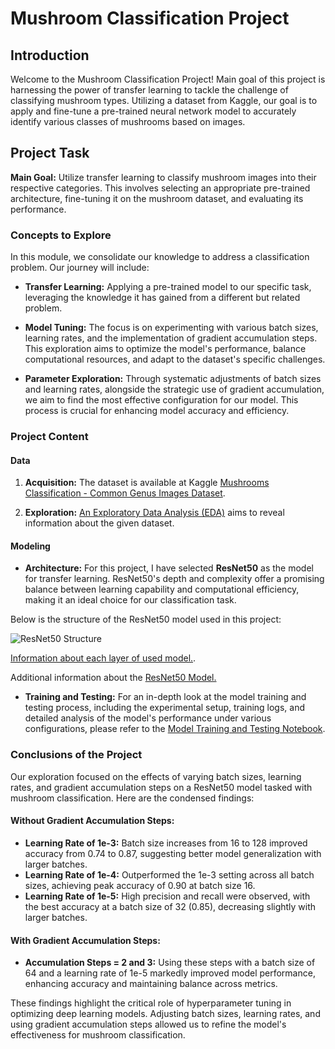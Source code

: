 # Mushroom Classification Project

## Introduction

Welcome to the Mushroom Classification Project! Main goal of this project is harnessing the power of transfer learning to tackle the challenge of classifying mushroom types. Utilizing a dataset from Kaggle, our goal is to apply and fine-tune a pre-trained neural network model to accurately identify various classes of mushrooms based on images.

## Project Task

**Main Goal:** Utilize transfer learning to classify mushroom images into their respective categories. This involves selecting an appropriate pre-trained architecture, fine-tuning it on the mushroom dataset, and evaluating its performance.

### Concepts to Explore

In this module, we consolidate our knowledge to address a classification problem. Our journey will include:

- **Transfer Learning:** Applying a pre-trained model to our specific task, leveraging the knowledge it has gained from a different but related problem.

- **Model Tuning:** The focus is on experimenting with various batch sizes, learning rates, and the implementation of gradient accumulation steps. This exploration aims to optimize the model's performance, balance computational resources, and adapt to the dataset's specific challenges.

- **Parameter Exploration:** Through systematic adjustments of batch sizes and learning rates, alongside the strategic use of gradient accumulation, we aim to find the most effective configuration for our model. This process is crucial for enhancing model accuracy and efficiency.

### Project Content

#### Data

1. **Acquisition:** The dataset is available at Kaggle [Mushrooms Classification - Common Genus Images Dataset](https://www.kaggle.com/maysee/mushrooms-classification-common-genuss-images).
   
2. **Exploration:**  [An Exploratory Data Analysis (EDA)](https://github.com/TuringCollegeSubmissions/vruzga-DL.1.5/blob/master/EDA.ipynb) aims to reveal information about the given dataset.

#### Modeling

- **Architecture:** For this project, I have selected **ResNet50** as the model for transfer learning. ResNet50's depth and complexity offer a promising balance between learning capability and computational efficiency, making it an ideal choice for our classification task.

Below is the structure of the ResNet50 model used in this project:

![ResNet50 Structure](https://github.com/TuringCollegeSubmissions/vruzga-DL.1.5/blob/master/assets/ResNet50_structure.JPG)

[Information about each layer of used model.](https://github.com/TuringCollegeSubmissions/vruzga-DL.1.5/blob/master/ResNet50_architecture.ipynb).



Additional information about the [ResNet50 Model.](https://medium.com/@nitishkundu1993/exploring-resnet50-an-in-depth-look-at-the-model-architecture-and-code-implementation-d8d8fa67e46f)

- **Training and Testing:** For an in-depth look at the model training and testing process, including the experimental setup, training logs, and detailed analysis of the model's performance under various configurations, please refer to the [Model Training and Testing Notebook](https://github.com/TuringCollegeSubmissions/vruzga-DL.1.5/blob/master/Model_training_test.ipynb).

### Conclusions of the Project

Our exploration focused on the effects of varying batch sizes, learning rates, and gradient accumulation steps on a ResNet50 model tasked with mushroom classification. Here are the condensed findings:

#### Without Gradient Accumulation Steps:

- **Learning Rate of 1e-3:** Batch size increases from 16 to 128 improved accuracy from 0.74 to 0.87, suggesting better model generalization with larger batches.
- **Learning Rate of 1e-4:** Outperformed the 1e-3 setting across all batch sizes, achieving peak accuracy of 0.90 at batch size 16.
- **Learning Rate of 1e-5:** High precision and recall were observed, with the best accuracy at a batch size of 32 (0.85), decreasing slightly with larger batches.

#### With Gradient Accumulation Steps:

- **Accumulation Steps = 2 and 3:** Using these steps with a batch size of 64 and a learning rate of 1e-5 markedly improved model performance, enhancing accuracy and maintaining balance across metrics.

These findings highlight the critical role of hyperparameter tuning in optimizing deep learning models. Adjusting batch sizes, learning rates, and using gradient accumulation steps allowed us to refine the model's effectiveness for mushroom classification.

